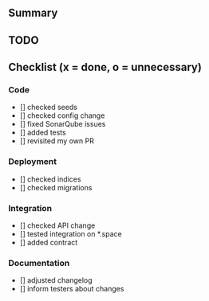 ## Summary

## TODO

## Checklist (x = done, o = unnecessary)
### Code
* [] checked seeds
* [] checked config change
* [] fixed SonarQube issues
* [] added tests
* [] revisited my own PR

### Deployment
* [] checked indices
* [] checked migrations

### Integration
* [] checked API change
* [] tested integration on *.space
* [] added contract

### Documentation
* [] adjusted changelog
* [] inform testers about changes
